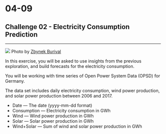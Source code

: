 # 04-09

## Challenge 02 - Electricity Consumption Prediction

---

![](https://images.unsplash.com/photo-1521618755572-156ae0cdd74d?ixlib=rb-1.2.1&ixid=eyJhcHBfaWQiOjEyMDd9&auto=format&fit=crop&w=1656&q=80)
Photo by [Zbynek Burival](https://unsplash.com/photos/V4ZYJZJ3W4M)

In this exercise, you will be asked to use insights from the previous exploration, and build forecasts for the electricity consumption.

You will be working with time series of Open Power System Data (OPSD) for Germany.

The data set includes daily electricity consumption, wind power production, and solar power production between 2006 and 2017.

- Date — The date (yyyy-mm-dd format)
- Consumption — Electricity consumption in GWh
- Wind — Wind power production in GWh
- Solar — Solar power production in GWh
- Wind+Solar — Sum of wind and solar power production in GWh